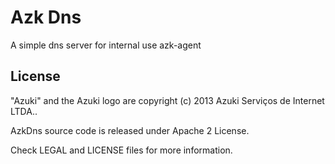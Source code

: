 # Azk Dns

A simple dns server for internal use azk-agent

## License

"Azuki" and the Azuki logo are copyright (c) 2013 Azuki Serviços de Internet LTDA..

AzkDns source code is released under Apache 2 License.

Check LEGAL and LICENSE files for more information.
